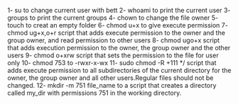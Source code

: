 1- su to change current user with bett
2- whoami to print the current user
3- groups to print the current groups
4- chown to change the file owner 
5- touch to creat an empty folder
6- chmod u+x to give execute permission
7- chmod ug+x,o+r script that adds execute permission to the owner and the group owner, and read permission to other users
8- chmod ugo+x script that adds execution permission to the owner, the group owner and the other users
9- chmod o+xrw  script that sets the permission to the file for user only
10- chmod 753 to -rwxr-x-wx
11- sudo chmod -R +111 */ script that adds execute permission to all subdirectories of the current directory for the owner, the group owner and all other users.Regular files should not be changed.
12- mkdir -m 751 file_name to a script that creates a directory called my_dir with permissions 751 in the working directory.
